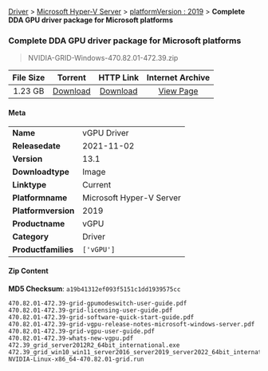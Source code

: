 
[Driver](/README.md)  >  [Microsoft Hyper-V Server](/index/Driver/Microsoft_Hyper-V_Server.md)  >  [platformVersion : 2019](/index/Driver/Microsoft_Hyper-V_Server/2019.md)  >  **Complete DDA GPU driver package for Microsoft platforms**


###    Complete DDA GPU driver package for Microsoft platforms

> NVIDIA-GRID-Windows-470.82.01-472.39.zip   


| **File Size** | **Torrent**  | **HTTP Link** | **Internet Archive** |
|:-------------:|:------------:|:-------------:|:--------------------:|
| 1.23 GB |  [Download](https://archive.org/download/nvgpu_NVIDIA-GRID-Windows-470.82.01-472.39.zip_40s0y7bk/nvgpu_NVIDIA-GRID-Windows-470.82.01-472.39.zip_40s0y7bk_archive.torrent)       | [Download](https://archive.org/compress/nvgpu_NVIDIA-GRID-Windows-470.82.01-472.39.zip_40s0y7bk) | [View Page](https://archive.org/details/nvgpu_NVIDIA-GRID-Windows-470.82.01-472.39.zip_40s0y7bk)       |

#### Meta

<table>
<tr><td><strong>Name</strong></td><td>vGPU Driver</td></tr>
<tr><td><strong>Releasedate</strong></td><td>2021-11-02</td></tr>
<tr><td><strong>Version</strong></td><td>13.1</td></tr>
<tr><td><strong>Downloadtype</strong></td><td>Image</td></tr>
<tr><td><strong>Linktype</strong></td><td>Current</td></tr>
<tr><td><strong>Platformname</strong></td><td>Microsoft Hyper-V Server</td></tr>
<tr><td><strong>Platformversion</strong></td><td>2019</td></tr>
<tr><td><strong>Productname</strong></td><td>vGPU</td></tr>
<tr><td><strong>Category</strong></td><td>Driver</td></tr>
<tr><td><strong>Productfamilies</strong></td><td><code>['vGPU']</code></td></tr>
</table>

#### Zip Content

**MD5 Checksum**: `a19b41312ef093f5151c1dd1939575cc`

```text
470.82.01-472.39-grid-gpumodeswitch-user-guide.pdf
470.82.01-472.39-grid-licensing-user-guide.pdf
470.82.01-472.39-grid-software-quick-start-guide.pdf
470.82.01-472.39-grid-vgpu-release-notes-microsoft-windows-server.pdf
470.82.01-472.39-grid-vgpu-user-guide.pdf
470.82.01-472.39-whats-new-vgpu.pdf
472.39_grid_server2012R2_64bit_international.exe
472.39_grid_win10_win11_server2016_server2019_server2022_64bit_international.exe
NVIDIA-Linux-x86_64-470.82.01-grid.run
```